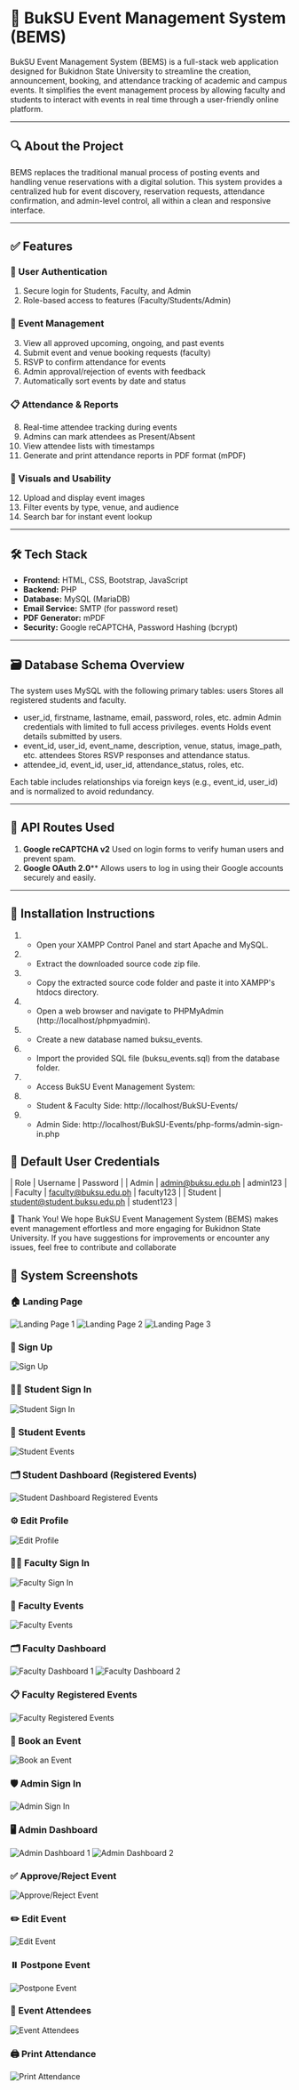 # 📅 BukSU Event Management System (BEMS)

BukSU Event Management System (BEMS) is a full-stack web application designed for Bukidnon State University to streamline the creation, announcement, booking, and attendance tracking of academic and campus events. It simplifies the event management process by allowing faculty and students to interact with events in real time through a user-friendly online platform.

---

## 🔍 About the Project

BEMS replaces the traditional manual process of posting events and handling venue reservations with a digital solution. This system provides a centralized hub for event discovery, reservation requests, attendance confirmation, and admin-level control, all within a clean and responsive interface.

---

## ✅ Features

### 👥 User Authentication
1. Secure login for Students, Faculty, and Admin
2. Role-based access to features (Faculty/Students/Admin)

### 📢 Event Management
3. View all approved upcoming, ongoing, and past events
4. Submit event and venue booking requests (faculty)
5. RSVP to confirm attendance for events
6. Admin approval/rejection of events with feedback
7. Automatically sort events by date and status

### 📋 Attendance & Reports
8. Real-time attendee tracking during events
9. Admins can mark attendees as Present/Absent
10. View attendee lists with timestamps
11. Generate and print attendance reports in PDF format (mPDF)

### 📸 Visuals and Usability
12. Upload and display event images
13. Filter events by type, venue, and audience
14. Search bar for instant event lookup

---

## 🛠️ Tech Stack

- **Frontend:** HTML, CSS, Bootstrap, JavaScript
- **Backend:** PHP
- **Database:** MySQL (MariaDB)
- **Email Service:** SMTP (for password reset)
- **PDF Generator:** mPDF
- **Security:** Google reCAPTCHA, Password Hashing (bcrypt)

---

## 🗃️ Database Schema Overview

The system uses MySQL with the following primary tables:
users
Stores all registered students and faculty.
- user_id, firstname, lastname, email, password, roles, etc.
admin
Admin credentials with limited to full access privileges.
events
Holds event details submitted by users.
- event_id, user_id, event_name, description, venue, status, image_path, etc.
attendees
Stores RSVP responses and attendance status.
- attendee_id, event_id, user_id, attendance_status, roles, etc.

Each table includes relationships via foreign keys (e.g., event_id, user_id) and is normalized to avoid redundancy.

---

## 🔐 API Routes Used

1. **Google reCAPTCHA v2**
Used on login forms to verify human users and prevent spam.
2. **Google OAuth 2.0****
Allows users to log in using their Google accounts securely and easily.

---

## 💾 Installation Instructions

1. - Open your XAMPP Control Panel and start Apache and MySQL.
2. - Extract the downloaded source code zip file.
3. - Copy the extracted source code folder and paste it into XAMPP's htdocs directory.
4. - Open a web browser and navigate to PHPMyAdmin (http://localhost/phpmyadmin).
5. - Create a new database named buksu_events.
6. - Import the provided SQL file (buksu_events.sql) from the database folder.
7. - Access BukSU Event Management System:
8. - Student & Faculty Side: http://localhost/BukSU-Events/
9. - Admin Side: http://localhost/BukSU-Events/php-forms/admin-sign-in.php


## 🔑 Default User Credentials
| Role    | Username                     | Password   | 
| Admin   | admin@buksu.edu.ph           | admin123   | 
| Faculty | faculty@buksu.edu.ph         | faculty123 | 
| Student | student@student.buksu.edu.ph | student123 | 


🎉 Thank You! We hope BukSU Event Management System (BEMS) makes event management effortless and more engaging for Bukidnon State University. 
If you have suggestions for improvements or encounter any issues, feel free to contribute and collaborate

## 📸 System Screenshots

### 🏠 Landing Page

![Landing Page 1](/screenshots/land-page-1.png)
![Landing Page 2](/screenshots/land-page-2.png)
![Landing Page 3](/screenshots/land-page-3.png)

### 📝 Sign Up

![Sign Up](/screenshots/sign-up.png)

### 👨‍🎓 Student Sign In

![Student Sign In](/screenshots/student-sign-in.png)

### 📅 Student Events

![Student Events](/screenshots/Student-events.png)

### 🗂️ Student Dashboard (Registered Events)

![Student Dashboard Registered Events](/screenshots/student-dashboard-registered-events.png)

### ⚙️ Edit Profile

![Edit Profile](/screenshots/edit-profile.png)

### 👨‍🏫 Faculty Sign In

![Faculty Sign In](/screenshots/faculty-sign-in.png)

### 📅 Faculty Events

![Faculty Events](/screenshots/faculty-events.png)

### 🗂️ Faculty Dashboard

![Faculty Dashboard 1](/screenshots/faculty-dash-1.png)
![Faculty Dashboard 2](/screenshots/faculty-dash-2.png)

### 📋 Faculty Registered Events

![Faculty Registered Events](/screenshots/faculty-registered-events.png)

### 📝 Book an Event

![Book an Event](/screenshots/book-event.png)

### 🛡️ Admin Sign In

![Admin Sign In](/screenshots/admin-sign-in.png)

### 🖥️ Admin Dashboard

![Admin Dashboard 1](/screenshots/admin-dash-1.png)
![Admin Dashboard 2](/screenshots/admin-dash-2.png)

### ✅ Approve/Reject Event

![Approve/Reject Event](/screenshots/approve-reject-event.png)

### ✏️ Edit Event

![Edit Event](/screenshots/edit-event.png)

### ⏸️ Postpone Event

![Postpone Event](/screenshots/pospone-event.png)

### 👥 Event Attendees

![Event Attendees](/screenshots/event-attendees.png)

### 🖨️ Print Attendance

![Print Attendance](/screenshots/print-attendance.png)



